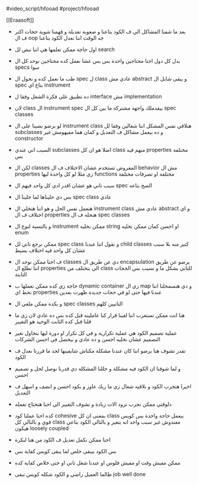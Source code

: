 #video_script/hfooad #project/hfooad

[[Eraasoft]]

- بعد ما شفنا المشاكل الي ف الكود بتاعنا و صعوبة تعديلة و فهمنا شوية حجات اكتر ف ال oop جه الوقت اننا نعدل الكود بتاعنا
- اول حاجة ممكن نعلمها هي اننا نبص لل search
- بدل كل دول احنا محتاجين واحدة بس بس عشا نعمل كده محتاجين نوحد كل ال specs سوا
- طب ما نعمل كده و نحول ال spec ل class عادي مش abstract و يبقى شايل ال spec بتاع اي instrument
- ده تطبيق على فكرة الشغل وفقا ل interface مش implementation
- لان class ال instrument spec بيقدملك واجهة مشتركة ما بين كل ال spec classes

- لو برضو بصينا على ال instrument class هنلاقي نفس المشكل اننا شغالين وفقا لل subclasses و ده بيعمل مشاكل ف التعديل و كمان هما مفيهومش غير constructor
- السبب اني عندي subclasses اصلا هو ان كل class منهم فيه properties مختلفة بس
- لكن ال classes المفروض تستخدم عشان الاختلاف ف ال behavior مش ال properties زي مثلا لو كل واحدة ليها functions مختلفة او تصرفات مختلفة
- سبب تاني هو عشان اقدر ادي كل واحد فيهم ال spec الصح بتاعه
- بس دي حليناها لما خلينا ال spec class عادي
- هنعمل نفس الحل و هو اننا هنخلي ال instrument class عادي مش abstract و اي اختلاف ف ال properties هنحله ف ال spec classes
- و بالنسبة لنوع ال instrument ممكن نخليه string او احسن كمان ممكن نخليه enum

- ممكن نرجع تاني لل spec class و نقول اننا عندنا child classes كتير منه بلا سبب عشان كل واحد فيه اختلاف بسيط
- ف احنا ممكن نوحد ال classes دي عن طريق ال encapsulation برضو عن طريق اننا نطلع ال properties الي بتختلف من class للتاني بشكل ما و نسيب بس الحجات الثابتة
- حاجة زي كده ممكن نعملها ب dynamic container زي ال map و دي هتسمحلنا اننا نحط اي properties عندنا فيها حتى لو في حجات جديدة ظهرت بعدين
- و بكدة ممكن ملغي ال spec classes التانيين كلهم

- هنا انت ممكن تستغرب اننا لغينا قرار كنا عاملينه قبل كده بس ده عادي لان زي ما قلنا قبل كده الثابت الوحيد هو التغيير
- عملية تصميم الكود هي عملية تكرارية و في كل تكرار او دورة ليها بنحاول نغير التصميم عشان نخليه احسن و ده عادي و بيحصل في احسن الشركات
- تقدر تشوف هنا برضو اننا كان عندنا مشكلة مكناش شايفينها لحد ما قررنا نعدل ف الكود
- و لما شوفنا ان الكود فيه مشكلة و حللنا المشكلة دي قدرنا نوصل لحل و تصميم احسن

- اخيرا هنجرب الكود و نلاقيه شغال زي ما ريك عاوز و بكود احسن و انضف و اسهل ف التعديل
- دلوقتي ممكن نجرب نزود الات زيادة و نشوف التغيير الي احنا هنحتاج نعمله
- كده احنا عملنا كود cohesive بمعنى ان كل class بيعمل حاجة واحدة بس كويس قوي و بالتالي كل class معندوش غير سبب واحد انه يتغير و بالتالي الكود بتاعي هيكون loosely coupled

- احنا ممكن نكمل تعديل ف الكود من هنا لبكرة
- بس الكود بيبقى خلص لما يبقى كويس كفاية بس
- ممكن مفيش وقت او مفيش فلوس او عندنا شغل تاني او حتى خلاص كفاية كده
- طالما العميل راضي و الكود شكله كويس تبقى job well done
